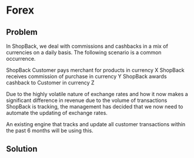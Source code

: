 # Forex

## Problem
In ShopBack, we deal with commissions and cashbacks in a mix of currencies on a daily basis. The following scenario is a common occurrence.

ShopBack Customer pays merchant for products in currency X
ShopBack receives commission of purchase in currency Y
ShopBack awards cashback to Customer in currency Z

Due to the highly volatile nature of exchange rates and how it now makes a significant difference in revenue due to the volume of transactions ShopBack is tracking, the management has decided that we now need to automate the updating of exchange rates.

An existing engine that tracks and update all customer transactions within the past 6 months will be using this.


## Solution
